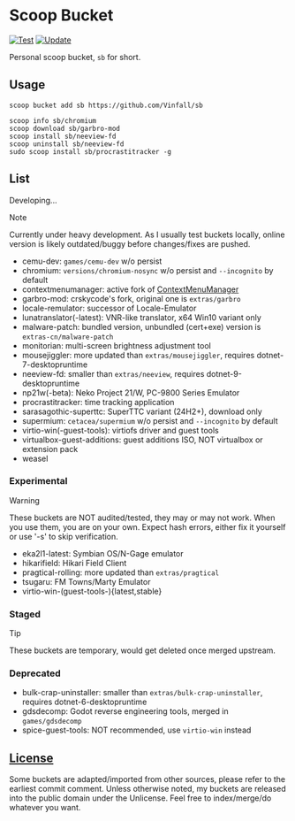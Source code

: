 # Scoop Bucket

[![Test](https://github.com/Vinfall/sb/actions/workflows/test.yml/badge.svg)](https://github.com/Vinfall/sb/actions/workflows/test.yml) [![Update](https://github.com/Vinfall/sb/actions/workflows/update.yml/badge.svg)](https://github.com/Vinfall/sb/actions/workflows/update.yml)

Personal scoop bucket, `sb` for short.

## Usage

```pwsh
scoop bucket add sb https://github.com/Vinfall/sb

scoop info sb/chromium
scoop download sb/garbro-mod
scoop install sb/neeview-fd
scoop uninstall sb/neeview-fd
sudo scoop install sb/procrastitracker -g
```

## List

Developing...

> [!NOTE]
> Currently under heavy development.
> As I usually test buckets locally, online version is likely outdated/buggy before changes/fixes are pushed.

- cemu-dev: `games/cemu-dev` w/o persist
- chromium: `versions/chromium-nosync` w/o persist and `--incognito` by default
- contextmenumanager: active fork of [ContextMenuManager][ContextMenuManager]
- garbro-mod: crskycode's fork, original one is `extras/garbro`
- locale-remulator: successor of Locale-Emulator
- lunatranslator(-latest): VNR-like translator, x64 Win10 variant only
- malware-patch: bundled version, unbundled (cert+exe) version is `extras-cn/malware-patch`
- monitorian: multi-screen brightness adjustment tool
- mousejiggler: more updated than `extras/mousejiggler`, requires dotnet-7-desktopruntime
- neeview-fd: smaller than `extras/neeview`, requires dotnet-9-desktopruntime
- np21w(-beta): Neko Project 21/W, PC-9800 Series Emulator
- procrastitracker: time tracking application
- sarasagothic-superttc: SuperTTC variant (24H2+), download only
- supermium: `cetacea/supermium` w/o persist and `--incognito` by default
- virtio-win(-guest-tools): virtiofs driver and guest tools
- virtualbox-guest-additions: guest additions ISO, NOT virtualbox or extension pack
- weasel

### Experimental

> [!WARNING]
> These buckets are NOT audited/tested, they may or may not work.
> When you use them, you are on your own.
> Expect hash errors, either fix it yourself or use '-s' to skip verification.

- eka2l1-latest: Symbian OS/N-Gage emulator
- hikarifield: Hikari Field Client
- pragtical-rolling: more updated than `extras/pragtical`
- tsugaru: FM Towns/Marty Emulator
- virtio-win-(guest-tools-){latest,stable}

### Staged

> [!TIP]
> These buckets are temporary, would get deleted once merged upstream.

### Deprecated

- bulk-crap-uninstaller: smaller than `extras/bulk-crap-uninstaller`, requires dotnet-6-desktopruntime
- gdsdecomp: Godot reverse engineering tools, merged in `games/gdsdecomp`
- spice-guest-tools: NOT recommended, use `virtio-win` instead

## [License](LICENSE)

Some buckets are adapted/imported from other sources, please refer to the earliest commit comment.
Unless otherwise noted, my buckets are released into the public domain under the Unlicense.
Feel free to index/merge/do whatever you want.

[ContextMenuManager]: https://github.com/BluePointLilac/ContextMenuManager
